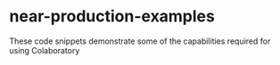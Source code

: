 # near-production-examples
These code snippets demonstrate some of the capabilities required for using Colaboratory
